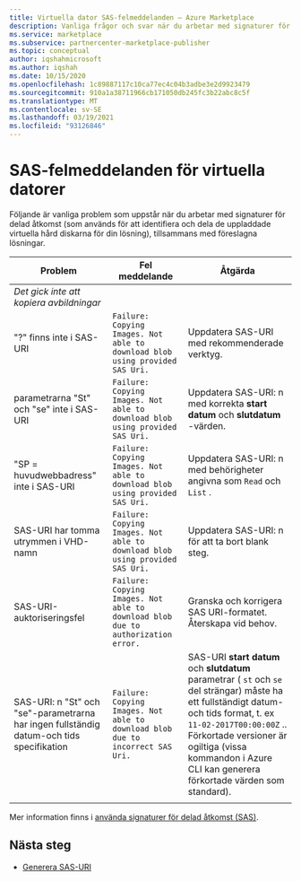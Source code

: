 ```yaml
---
title: Virtuella dator SAS-felmeddelanden – Azure Marketplace
description: Vanliga frågor och svar när du arbetar med signaturer för delad åtkomst (SAS).
ms.service: marketplace
ms.subservice: partnercenter-marketplace-publisher
ms.topic: conceptual
author: iqshahmicrosoft
ms.author: iqshah
ms.date: 10/15/2020
ms.openlocfilehash: 1c89887117c10ca77ec4c04b3adbe3e2d9923479
ms.sourcegitcommit: 910a1a38711966cb171050db245fc3b22abc8c5f
ms.translationtype: MT
ms.contentlocale: sv-SE
ms.lasthandoff: 03/19/2021
ms.locfileid: "93126846"
---
```

# <a name="virtual-machine-sas-failure-messages"></a>SAS-felmeddelanden för virtuella datorer

Följande är vanliga problem som uppstår när du arbetar med signaturer för delad åtkomst (som används för att identifiera och dela de uppladdade virtuella hård diskarna för din lösning), tillsammans med föreslagna lösningar.

| Problem | Fel meddelande | Åtgärda |
| --------- | ------------------- | ------- |
| *Det gick inte att kopiera avbildningar* |  |  |
| "?" finns inte i SAS-URI | `Failure: Copying Images. Not able to download blob using provided SAS Uri.` | Uppdatera SAS-URI med rekommenderade verktyg. |
| parametrarna "St" och "se" inte i SAS-URI | `Failure: Copying Images. Not able to download blob using provided SAS Uri.` | Uppdatera SAS-URI: n med korrekta **start datum** och **slutdatum** -värden. |
| "SP = huvudwebbadress" inte i SAS-URI | `Failure: Copying Images. Not able to download blob using provided SAS Uri.` | Uppdatera SAS-URI: n med behörigheter angivna som `Read` och `List` . |
| SAS-URI har tomma utrymmen i VHD-namn | `Failure: Copying Images. Not able to download blob using provided SAS Uri.` | Uppdatera SAS-URI: n för att ta bort blank steg. |
| SAS-URI-auktoriseringsfel | `Failure: Copying Images. Not able to download blob due to authorization error.` | Granska och korrigera SAS URI-formatet. Återskapa vid behov. |
| SAS-URI: n "St" och "se"-parametrarna har ingen fullständig datum-och tids specifikation | `Failure: Copying Images. Not able to download blob due to incorrect SAS Uri.` | SAS-URI **start datum** och **slutdatum** parametrar ( `st` och `se` del strängar) måste ha ett fullständigt datum-och tids format, t. ex `11-02-2017T00:00:00Z` .. Förkortade versioner är ogiltiga (vissa kommandon i Azure CLI kan generera förkortade värden som standard). |
|  |  |  |

Mer information finns i [använda signaturer för delad åtkomst (SAS)](../storage/common/storage-sas-overview.md).

## <a name="next-steps"></a>Nästa steg

- [Generera SAS-URI](azure-vm-get-sas-uri.md)
